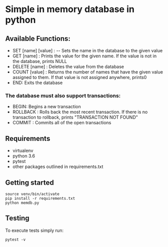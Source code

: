 # Simple in memory database in python
 ## Available Functions:
- SET [name] [value] : -- Sets the name in the database to the given value
- GET [name] :
Prints the value for the given name. If the value is not in the database, prints NULL
- DELETE [name] : 
Deletes the value from the database
- COUNT [value] :
Returns the number of names that have the given value assigned to them. If that value is not assigned anywhere, prints ​0
- END:  Exits the database

### The database must also support transactions:
- BEGIN: Begins a new transaction
- ROLLBACK :
Rolls back the most recent transaction. If there is no transaction to rollback, prints "T​RANSACTION NOT FOUND"
- COMMIT : Commits all of the open transactions

## Requirements
- virtualenv
- python 3.6
- pytest 
- other packages outlined in requirements.txt
## Getting started
```
source venv/bin/activate
pip install -r requirements.txt
python memdb.py
```

## Testing
To execute tests simply run:
```$xslt
pytest -v

```
